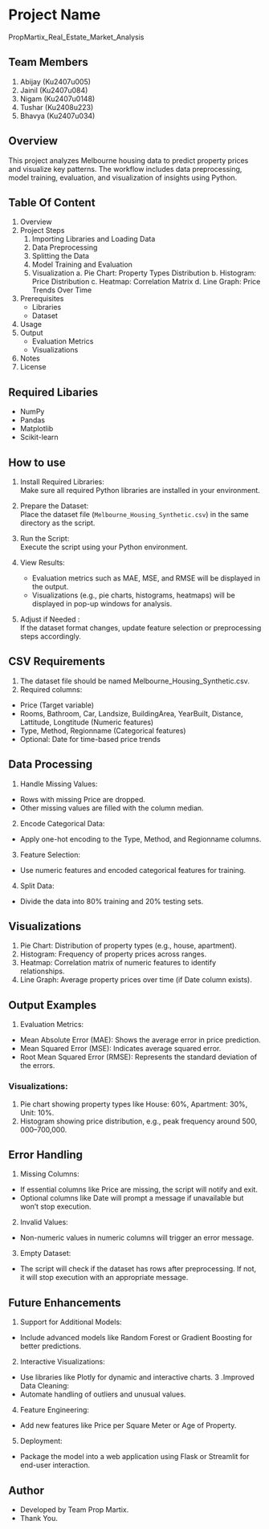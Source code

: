 # Project Name

PropMartix_Real_Estate_Market_Analysis

## Team Members
1. Abijay (Ku2407u005)
2. Jainil (Ku2407u084)
3. Nigam  (Ku2407u0148)
4. Tushar (Ku2408u223)
5. Bhavya (Ku2407u034)


## Overview
This project analyzes Melbourne housing data to predict property prices and visualize key patterns. The workflow includes data preprocessing, model training, evaluation, and visualization of insights using Python.

## Table Of Content

1. Overview  
2. Project Steps
   1. Importing Libraries and Loading Data
   2. Data Preprocessing
   3. Splitting the Data
   4. Model Training and Evaluation
   5. Visualization
     a. Pie Chart: Property Types Distribution
     b. Histogram: Price Distribution
     c. Heatmap: Correlation Matrix
     d. Line Graph: Price Trends Over Time
3. Prerequisites 
   - Libraries  
   - Dataset
4. Usage  
5. Output
   - Evaluation Metrics
   - Visualizations
6. Notes
7. License
   
## Required Libaries 

- NumPy 
- Pandas 
- Matplotlib  
- Scikit-learn

## How to use


1. Install Required Libraries:  
   Make sure all required Python libraries are installed in your environment.

2. Prepare the Dataset:  
   Place the dataset file (`Melbourne_Housing_Synthetic.csv`) in the same directory as the script.

3. Run the Script:  
   Execute the script using your Python environment.

4. View Results:  
   - Evaluation metrics such as MAE, MSE, and RMSE will be displayed in the output.  
   - Visualizations (e.g., pie charts, histograms, heatmaps) will be displayed in pop-up windows for analysis. 

5. Adjust if Needed :  
   If the dataset format changes, update feature selection or preprocessing steps accordingly.
## CSV Requirements
1. The dataset file should be named Melbourne_Housing_Synthetic.csv.
2. Required columns:
  - Price (Target variable)
  - Rooms, Bathroom, Car, Landsize, BuildingArea, YearBuilt, Distance, Lattitude, Longtitude (Numeric features)
  - Type, Method, Regionname (Categorical features)
  - Optional: Date for time-based price trends
## Data Processing
1. Handle Missing Values:
  - Rows with missing Price are dropped.
  - Other missing values are filled with the column median.
2. Encode Categorical Data:
  - Apply one-hot encoding to the Type, Method, and Regionname columns.
3. Feature Selection:
  - Use numeric features and encoded categorical features for training.
4. Split Data:
  - Divide the data into 80% training and 20% testing sets.
## Visualizations
1. Pie Chart: Distribution of property types (e.g., house, apartment).
2. Histogram: Frequency of property prices across ranges.
3. Heatmap: Correlation matrix of numeric features to identify relationships.
4. Line Graph: Average property prices over time (if Date column exists).
## Output Examples
1. Evaluation Metrics:
  - Mean Absolute Error (MAE): Shows the average error in price prediction.
  - Mean Squared Error (MSE): Indicates average squared error.
  - Root Mean Squared Error (RMSE): Represents the standard deviation of the errors.
### Visualizations:
1. Pie chart showing property types like House: 60%, Apartment: 30%, Unit: 10%.
2. Histogram showing price distribution, e.g., peak frequency around $500,000–$700,000.
## Error Handling
1. Missing Columns:
  - If essential columns like Price are missing, the script will notify and exit.
  - Optional columns like Date will prompt a message if unavailable but won’t stop execution.
2. Invalid Values:
-  Non-numeric values in numeric columns will trigger an error message.
3. Empty Dataset:
  - The script will check if the dataset has rows after preprocessing. If not, it will stop execution with an appropriate message.
## Future Enhancements
1. Support for Additional Models:
  - Include advanced models like Random Forest or Gradient Boosting for better predictions.
2. Interactive Visualizations:
  - Use libraries like Plotly for dynamic and interactive charts.
3 .Improved Data Cleaning:
  - Automate handling of outliers and unusual values.
4. Feature Engineering:
  - Add new features like Price per Square Meter or Age of Property.
5. Deployment:
  - Package the model into a web application using Flask or Streamlit for end-user interaction.
## Author
- Developed by Team Prop Martix.
- Thank You.




